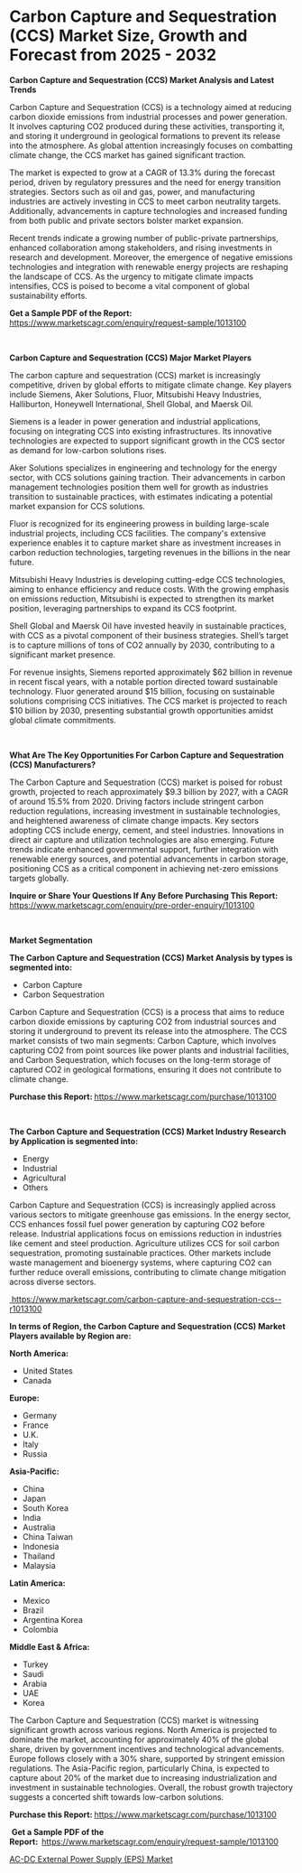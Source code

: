 <p><h1>Carbon Capture and Sequestration (CCS) Market Size, Growth and Forecast from 2025 - 2032</h1></p><p><strong>Carbon Capture and Sequestration (CCS) Market Analysis and Latest Trends</strong></p>
<p><p>Carbon Capture and Sequestration (CCS) is a technology aimed at reducing carbon dioxide emissions from industrial processes and power generation. It involves capturing CO2 produced during these activities, transporting it, and storing it underground in geological formations to prevent its release into the atmosphere. As global attention increasingly focuses on combatting climate change, the CCS market has gained significant traction.</p><p>The market is expected to grow at a CAGR of 13.3% during the forecast period, driven by regulatory pressures and the need for energy transition strategies. Sectors such as oil and gas, power, and manufacturing industries are actively investing in CCS to meet carbon neutrality targets. Additionally, advancements in capture technologies and increased funding from both public and private sectors bolster market expansion.</p><p>Recent trends indicate a growing number of public-private partnerships, enhanced collaboration among stakeholders, and rising investments in research and development. Moreover, the emergence of negative emissions technologies and integration with renewable energy projects are reshaping the landscape of CCS. As the urgency to mitigate climate impacts intensifies, CCS is poised to become a vital component of global sustainability efforts.</p></p>
<p><strong>Get a Sample PDF of the Report:&nbsp;</strong> <a href="https://www.marketscagr.com/enquiry/request-sample/1013100?utm_campaign=2487&utm_medium=2&utm_source=Github&utm_content=ia&utm_term=14022025&utm_id=carbon-capture-and-sequestration-ccs">https://www.marketscagr.com/enquiry/request-sample/1013100</a></p>
<p>&nbsp;</p>
<p><strong>Carbon Capture and Sequestration (CCS) Major Market Players</strong></p>
<p><p>The carbon capture and sequestration (CCS) market is increasingly competitive, driven by global efforts to mitigate climate change. Key players include Siemens, Aker Solutions, Fluor, Mitsubishi Heavy Industries, Halliburton, Honeywell International, Shell Global, and Maersk Oil.</p><p>Siemens is a leader in power generation and industrial applications, focusing on integrating CCS into existing infrastructures. Its innovative technologies are expected to support significant growth in the CCS sector as demand for low-carbon solutions rises. </p><p>Aker Solutions specializes in engineering and technology for the energy sector, with CCS solutions gaining traction. Their advancements in carbon management technologies position them well for growth as industries transition to sustainable practices, with estimates indicating a potential market expansion for CCS solutions.</p><p>Fluor is recognized for its engineering prowess in building large-scale industrial projects, including CCS facilities. The company's extensive experience enables it to capture market share as investment increases in carbon reduction technologies, targeting revenues in the billions in the near future.</p><p>Mitsubishi Heavy Industries is developing cutting-edge CCS technologies, aiming to enhance efficiency and reduce costs. With the growing emphasis on emissions reduction, Mitsubishi is expected to strengthen its market position, leveraging partnerships to expand its CCS footprint.</p><p>Shell Global and Maersk Oil have invested heavily in sustainable practices, with CCS as a pivotal component of their business strategies. Shell’s target is to capture millions of tons of CO2 annually by 2030, contributing to a significant market presence.</p><p>For revenue insights, Siemens reported approximately $62 billion in revenue in recent fiscal years, with a notable portion directed toward sustainable technology. Fluor generated around $15 billion, focusing on sustainable solutions comprising CCS initiatives. The CCS market is projected to reach $10 billion by 2030, presenting substantial growth opportunities amidst global climate commitments.</p></p>
<p>&nbsp;</p>
<p><strong>What Are The Key Opportunities For Carbon Capture and Sequestration (CCS) Manufacturers?</strong></p>
<p><p>The Carbon Capture and Sequestration (CCS) market is poised for robust growth, projected to reach approximately $9.3 billion by 2027, with a CAGR of around 15.5% from 2020. Driving factors include stringent carbon reduction regulations, increasing investment in sustainable technologies, and heightened awareness of climate change impacts. Key sectors adopting CCS include energy, cement, and steel industries. Innovations in direct air capture and utilization technologies are also emerging. Future trends indicate enhanced governmental support, further integration with renewable energy sources, and potential advancements in carbon storage, positioning CCS as a critical component in achieving net-zero emissions targets globally.</p></p>
<p><strong>Inquire or Share Your Questions If Any Before Purchasing This Report:</strong> <a href="https://www.marketscagr.com/enquiry/pre-order-enquiry/1013100?utm_campaign=2487&utm_medium=2&utm_source=Github&utm_content=ia&utm_term=14022025&utm_id=carbon-capture-and-sequestration-ccs">https://www.marketscagr.com/enquiry/pre-order-enquiry/1013100</a></p>
<p>&nbsp;</p>
<p><strong>Market Segmentation</strong></p>
<p><strong>The Carbon Capture and Sequestration (CCS) Market Analysis by types is segmented into:</strong></p>
<p><ul><li>Carbon Capture</li><li>Carbon Sequestration</li></ul></p>
<p><p>Carbon Capture and Sequestration (CCS) is a process that aims to reduce carbon dioxide emissions by capturing CO2 from industrial sources and storing it underground to prevent its release into the atmosphere. The CCS market consists of two main segments: Carbon Capture, which involves capturing CO2 from point sources like power plants and industrial facilities, and Carbon Sequestration, which focuses on the long-term storage of captured CO2 in geological formations, ensuring it does not contribute to climate change.</p></p>
<p><strong>Purchase this Report:&nbsp;</strong><a href="https://www.marketscagr.com/purchase/1013100?utm_campaign=2487&utm_medium=2&utm_source=Github&utm_content=ia&utm_term=14022025&utm_id=carbon-capture-and-sequestration-ccs">https://www.marketscagr.com/purchase/1013100</a></p>
<p>&nbsp;</p>
<p><strong>The Carbon Capture and Sequestration (CCS) Market Industry Research by Application is segmented into:</strong></p>
<p><ul><li>Energy</li><li>Industrial</li><li>Agricultural</li><li>Others</li></ul></p>
<p><p>Carbon Capture and Sequestration (CCS) is increasingly applied across various sectors to mitigate greenhouse gas emissions. In the energy sector, CCS enhances fossil fuel power generation by capturing CO2 before release. Industrial applications focus on emissions reduction in industries like cement and steel production. Agriculture utilizes CCS for soil carbon sequestration, promoting sustainable practices. Other markets include waste management and bioenergy systems, where capturing CO2 can further reduce overall emissions, contributing to climate change mitigation across diverse sectors.</p></p>
<p><a href="https://www.marketscagr.com/carbon-capture-and-sequestration-ccs--r1013100?utm_campaign=2487&utm_medium=2&utm_source=Github&utm_content=ia&utm_term=14022025&utm_id=carbon-capture-and-sequestration-ccs">&nbsp;https://www.marketscagr.com/carbon-capture-and-sequestration-ccs--r1013100</a></p>
<p><strong>In terms of Region, the Carbon Capture and Sequestration (CCS) Market Players available by Region are:</strong></p>
<p>
    <p> <strong> North America: </strong>
        <ul>
            <li>United States</li>
            <li>Canada</li>
        </ul>
        </p> 
    <p> <strong> Europe: </strong>
        <ul>
            <li>Germany</li>
            <li>France</li>
            <li>U.K.</li>
            <li>Italy</li>
            <li>Russia</li>
        </ul>
        </p> 
    <p> <strong> Asia-Pacific: </strong>
        <ul>
            <li>China</li>
            <li>Japan</li>
            <li>South Korea</li>
            <li>India</li>
            <li>Australia</li>
            <li>China Taiwan</li>
            <li>Indonesia</li>
            <li>Thailand</li>
            <li>Malaysia</li>
        </ul>
        </p> 
    <p> <strong> Latin America: </strong>
        <ul>
            <li>Mexico</li>
            <li>Brazil</li>
            <li>Argentina Korea</li>
            <li>Colombia</li>
        </ul>
        </p> 
    <p> <strong> Middle East & Africa: </strong>
        <ul>
            <li>Turkey</li>
            <li>Saudi</li>
            <li>Arabia</li>
            <li>UAE</li>
            <li>Korea</li>
        </ul>
    </p>
    </p>
<p><p>The Carbon Capture and Sequestration (CCS) market is witnessing significant growth across various regions. North America is projected to dominate the market, accounting for approximately 40% of the global share, driven by government incentives and technological advancements. Europe follows closely with a 30% share, supported by stringent emission regulations. The Asia-Pacific region, particularly China, is expected to capture about 20% of the market due to increasing industrialization and investment in sustainable technologies. Overall, the robust growth trajectory suggests a concerted shift towards low-carbon solutions.</p></p>
<p><strong>Purchase this Report: </strong><a href="https://www.marketscagr.com/purchase/1013100?utm_campaign=2487&utm_medium=2&utm_source=Github&utm_content=ia&utm_term=14022025&utm_id=carbon-capture-and-sequestration-ccs">https://www.marketscagr.com/purchase/1013100</a></p>
<p>&nbsp;<strong>Get a Sample PDF of the Report:&nbsp;&nbsp;</strong><a href="https://www.marketscagr.com/enquiry/request-sample/1013100?utm_campaign=2487&utm_medium=2&utm_source=Github&utm_content=ia&utm_term=14022025&utm_id=carbon-capture-and-sequestration-ccs">https://www.marketscagr.com/enquiry/request-sample/1013100</a></p>
<p><strong></strong></p>
<p><p><a href="https://github.com/ccreola81/Market-Research-Report-List-1/blob/main/ac-dc-external-power-supply-eps-market.md?utm_campaign=2487&utm_medium=2&utm_source=Github&utm_content=ia&utm_term=14022025&utm_id=carbon-capture-and-sequestration-ccs">AC-DC External Power Supply (EPS) Market</a></p></p>